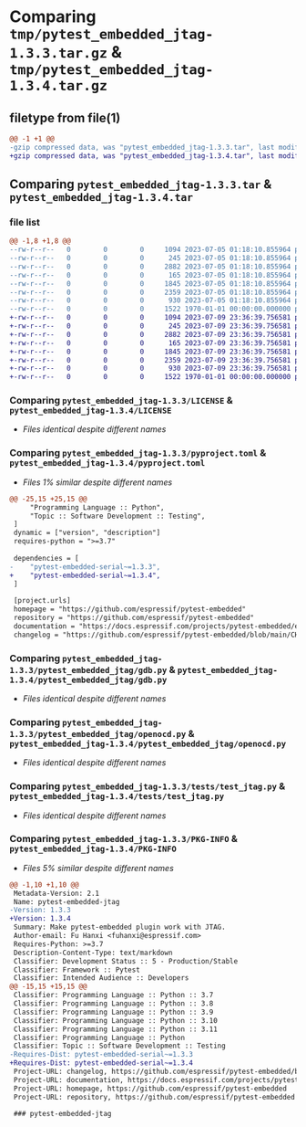 # Comparing `tmp/pytest_embedded_jtag-1.3.3.tar.gz` & `tmp/pytest_embedded_jtag-1.3.4.tar.gz`

## filetype from file(1)

```diff
@@ -1 +1 @@
-gzip compressed data, was "pytest_embedded_jtag-1.3.3.tar", last modified: Fri Jan  1 00:00:00 2016, max compression
+gzip compressed data, was "pytest_embedded_jtag-1.3.4.tar", last modified: Fri Jan  1 00:00:00 2016, max compression
```

## Comparing `pytest_embedded_jtag-1.3.3.tar` & `pytest_embedded_jtag-1.3.4.tar`

### file list

```diff
@@ -1,8 +1,8 @@
--rw-r--r--   0        0        0     1094 2023-07-05 01:18:10.855964 pytest_embedded_jtag-1.3.3/LICENSE
--rw-r--r--   0        0        0      245 2023-07-05 01:18:10.855964 pytest_embedded_jtag-1.3.3/README.md
--rw-r--r--   0        0        0     2882 2023-07-05 01:18:10.855964 pytest_embedded_jtag-1.3.3/pyproject.toml
--rw-r--r--   0        0        0      165 2023-07-05 01:18:10.855964 pytest_embedded_jtag-1.3.3/pytest_embedded_jtag/__init__.py
--rw-r--r--   0        0        0     1845 2023-07-05 01:18:10.855964 pytest_embedded_jtag-1.3.3/pytest_embedded_jtag/gdb.py
--rw-r--r--   0        0        0     2359 2023-07-05 01:18:10.855964 pytest_embedded_jtag-1.3.3/pytest_embedded_jtag/openocd.py
--rw-r--r--   0        0        0      930 2023-07-05 01:18:10.855964 pytest_embedded_jtag-1.3.3/tests/test_jtag.py
--rw-r--r--   0        0        0     1522 1970-01-01 00:00:00.000000 pytest_embedded_jtag-1.3.3/PKG-INFO
+-rw-r--r--   0        0        0     1094 2023-07-09 23:36:39.756581 pytest_embedded_jtag-1.3.4/LICENSE
+-rw-r--r--   0        0        0      245 2023-07-09 23:36:39.756581 pytest_embedded_jtag-1.3.4/README.md
+-rw-r--r--   0        0        0     2882 2023-07-09 23:36:39.756581 pytest_embedded_jtag-1.3.4/pyproject.toml
+-rw-r--r--   0        0        0      165 2023-07-09 23:36:39.756581 pytest_embedded_jtag-1.3.4/pytest_embedded_jtag/__init__.py
+-rw-r--r--   0        0        0     1845 2023-07-09 23:36:39.756581 pytest_embedded_jtag-1.3.4/pytest_embedded_jtag/gdb.py
+-rw-r--r--   0        0        0     2359 2023-07-09 23:36:39.756581 pytest_embedded_jtag-1.3.4/pytest_embedded_jtag/openocd.py
+-rw-r--r--   0        0        0      930 2023-07-09 23:36:39.756581 pytest_embedded_jtag-1.3.4/tests/test_jtag.py
+-rw-r--r--   0        0        0     1522 1970-01-01 00:00:00.000000 pytest_embedded_jtag-1.3.4/PKG-INFO
```

### Comparing `pytest_embedded_jtag-1.3.3/LICENSE` & `pytest_embedded_jtag-1.3.4/LICENSE`

 * *Files identical despite different names*

### Comparing `pytest_embedded_jtag-1.3.3/pyproject.toml` & `pytest_embedded_jtag-1.3.4/pyproject.toml`

 * *Files 1% similar despite different names*

```diff
@@ -25,15 +25,15 @@
     "Programming Language :: Python",
     "Topic :: Software Development :: Testing",
 ]
 dynamic = ["version", "description"]
 requires-python = ">=3.7"
 
 dependencies = [
-    "pytest-embedded-serial~=1.3.3",
+    "pytest-embedded-serial~=1.3.4",
 ]
 
 [project.urls]
 homepage = "https://github.com/espressif/pytest-embedded"
 repository = "https://github.com/espressif/pytest-embedded"
 documentation = "https://docs.espressif.com/projects/pytest-embedded/en/latest/"
 changelog = "https://github.com/espressif/pytest-embedded/blob/main/CHANGELOG.md"
```

### Comparing `pytest_embedded_jtag-1.3.3/pytest_embedded_jtag/gdb.py` & `pytest_embedded_jtag-1.3.4/pytest_embedded_jtag/gdb.py`

 * *Files identical despite different names*

### Comparing `pytest_embedded_jtag-1.3.3/pytest_embedded_jtag/openocd.py` & `pytest_embedded_jtag-1.3.4/pytest_embedded_jtag/openocd.py`

 * *Files identical despite different names*

### Comparing `pytest_embedded_jtag-1.3.3/tests/test_jtag.py` & `pytest_embedded_jtag-1.3.4/tests/test_jtag.py`

 * *Files identical despite different names*

### Comparing `pytest_embedded_jtag-1.3.3/PKG-INFO` & `pytest_embedded_jtag-1.3.4/PKG-INFO`

 * *Files 5% similar despite different names*

```diff
@@ -1,10 +1,10 @@
 Metadata-Version: 2.1
 Name: pytest-embedded-jtag
-Version: 1.3.3
+Version: 1.3.4
 Summary: Make pytest-embedded plugin work with JTAG.
 Author-email: Fu Hanxi <fuhanxi@espressif.com>
 Requires-Python: >=3.7
 Description-Content-Type: text/markdown
 Classifier: Development Status :: 5 - Production/Stable
 Classifier: Framework :: Pytest
 Classifier: Intended Audience :: Developers
@@ -15,15 +15,15 @@
 Classifier: Programming Language :: Python :: 3.7
 Classifier: Programming Language :: Python :: 3.8
 Classifier: Programming Language :: Python :: 3.9
 Classifier: Programming Language :: Python :: 3.10
 Classifier: Programming Language :: Python :: 3.11
 Classifier: Programming Language :: Python
 Classifier: Topic :: Software Development :: Testing
-Requires-Dist: pytest-embedded-serial~=1.3.3
+Requires-Dist: pytest-embedded-serial~=1.3.4
 Project-URL: changelog, https://github.com/espressif/pytest-embedded/blob/main/CHANGELOG.md
 Project-URL: documentation, https://docs.espressif.com/projects/pytest-embedded/en/latest/
 Project-URL: homepage, https://github.com/espressif/pytest-embedded
 Project-URL: repository, https://github.com/espressif/pytest-embedded
 
 ### pytest-embedded-jtag
```

